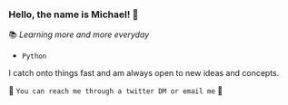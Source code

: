 ### Hello, the name is Michael! 👋

📚 *Learning more and more everyday*

* `Python`

I catch onto things fast and am always open to new ideas and concepts.

📱 `You can reach me through a twitter DM or email me` 📧

